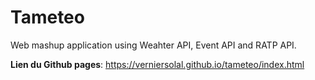 # Tameteo

Web mashup application using Weahter API, Event API and RATP API.  

**Lien du Github pages**: https://verniersolal.github.io/tameteo/index.html
